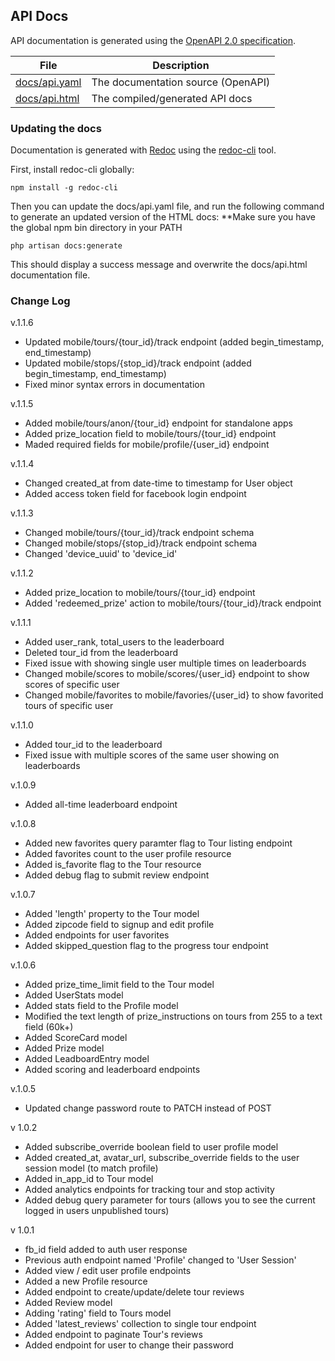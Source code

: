 ## API Docs

API documentation is generated using the [OpenAPI 2.0 specification](https://github.com/OAI/OpenAPI-Specification/blob/master/versions/2.0.md).

| File          | Description                          |
|---------------|--------------------------------------|
| [docs/api.yaml](api.yaml) | The documentation source (OpenAPI)   |
| [docs/api.html](api.html) | The compiled/generated API docs      |


### Updating the docs

Documentation is generated with [Redoc](https://github.com/Rebilly/ReDoc) using the [redoc-cli](https://github.com/Rebilly/ReDoc/blob/master/cli/README.md) tool.

First, install redoc-cli globally:
```
npm install -g redoc-cli
```

Then you can update the docs/api.yaml file, and run the following command to generate an updated version of the HTML docs:
**Make sure you have the global npm bin directory in your PATH
```
php artisan docs:generate
```

This should display a success message and overwrite the docs/api.html documentation file.

### Change Log
v.1.1.6
 - Updated mobile/tours/{tour_id}/track endpoint (added begin_timestamp, end_timestamp)
 - Updated mobile/stops/{stop_id}/track endpoint (added begin_timestamp, end_timestamp)
 - Fixed minor syntax errors in documentation

v.1.1.5
- Added mobile/tours/anon/{tour_id} endpoint for standalone apps
- Added prize_location field to mobile/tours/{tour_id} endpoint
- Maded required fields for mobile/profile/{user_id} endpoint

v.1.1.4
- Changed created_at from date-time to timestamp for User object
- Added access token field for facebook login endpoint

v.1.1.3
- Changed mobile/tours/{tour_id}/track endpoint schema
- Changed mobile/stops/{stop_id}/track endpoint schema
- Changed 'device_uuid' to 'device_id'

v.1.1.2
- Added prize_location to mobile/tours/{tour_id} endpoint
- Added 'redeemed_prize' action to mobile/tours/{tour_id}/track endpoint

v.1.1.1
- Added user_rank, total_users to the leaderboard
- Deleted tour_id from the leaderboard
- Fixed issue with showing single user multiple times on leaderboards
- Changed mobile/scores to mobile/scores/{user_id} endpoint to show scores of specific user
- Changed mobile/favorites to mobile/favories/{user_id} to show favorited tours of specific user

v.1.1.0
- Added tour_id to the leaderboard
- Fixed issue with multiple scores of the same user showing on leaderboards

v.1.0.9
- Added all-time leaderboard endpoint

v.1.0.8
- Added new favorites query paramter flag to Tour listing endpoint 
- Added favorites count to the user profile resource
- Added is_favorite flag to the Tour resource
- Added debug flag to submit review endpoint

v.1.0.7
- Added 'length' property to the Tour model
- Added zipcode field to signup and edit profile 
- Added endpoints for user favorites
- Added skipped_question flag to the progress tour endpoint

v.1.0.6
- Added prize_time_limit field to the Tour model
- Added UserStats model
- Added stats field to the Profile model
- Modified the text length of prize_instructions on tours from 255 to a text field (60k+)
- Added ScoreCard model
- Added Prize model
- Added LeadboardEntry model
- Added scoring and leaderboard endpoints

v.1.0.5
- Updated change password route to PATCH instead of POST

v 1.0.2
- Added subscribe_override boolean field to user profile model
- Added created_at, avatar_url, subscribe_override fields to the user session model (to match profile)
- Added in_app_id to Tour model
- Added analytics endpoints for tracking tour and stop activity
- Added debug query parameter for tours (allows you to see the current logged in users unpublished tours)

v 1.0.1
- fb_id field added to auth user response
- Previous auth endpoint named 'Profile' changed to 'User Session'
- Added view / edit user profile endpoints
- Added a new Profile resource
- Added endpoint to create/update/delete tour reviews
- Added Review model
- Adding 'rating' field to Tours model
- Added 'latest_reviews' collection to single tour endpoint
- Added endpoint to paginate Tour's reviews
- Added endpoint for user to change their password
